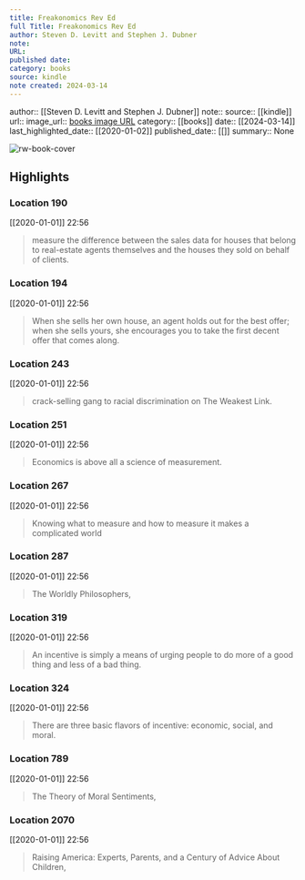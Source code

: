 ```yaml
---
title: Freakonomics Rev Ed
full Title: Freakonomics Rev Ed
author: Steven D. Levitt and Stephen J. Dubner
note: 
URL: 
published date: 
category: books
source: kindle
note created: 2024-03-14
---
```

author:: [[Steven D. Levitt and Stephen J. Dubner]]
note:: 
source:: [[kindle]]
url:: 
image_url:: [books image URL](https://images-na.ssl-images-amazon.com/images/I/517AD412OOL._SL200_.jpg)
category:: [[books]]
date:: [[2024-03-14]]
last_highlighted_date:: [[2020-01-02]]
published_date:: [[]]
summary:: None

![rw-book-cover](https://images-na.ssl-images-amazon.com/images/I/517AD412OOL._SL200_.jpg)

## Highlights
### Location 190
[[2020-01-01]] 22:56
> measure the difference between the sales data for houses that belong to real-estate agents themselves and the houses they sold on behalf of clients.


### Location 194
[[2020-01-01]] 22:56
> When she sells her own house, an agent holds out for the best offer; when she sells yours, she encourages you to take the first decent offer that comes along.


### Location 243
[[2020-01-01]] 22:56
> crack-selling gang to racial discrimination on The Weakest Link.


### Location 251
[[2020-01-01]] 22:56
> Economics is above all a science of measurement.


### Location 267
[[2020-01-01]] 22:56
> Knowing what to measure and how to measure it makes a complicated world


### Location 287
[[2020-01-01]] 22:56
> The Worldly Philosophers,


### Location 319
[[2020-01-01]] 22:56
> An incentive is simply a means of urging people to do more of a good thing and less of a bad thing.


### Location 324
[[2020-01-01]] 22:56
> There are three basic flavors of incentive: economic, social, and moral.


### Location 789
[[2020-01-01]] 22:56
> The Theory of Moral Sentiments,


### Location 2070
[[2020-01-01]] 22:56
> Raising America: Experts, Parents, and a Century of Advice About Children,


